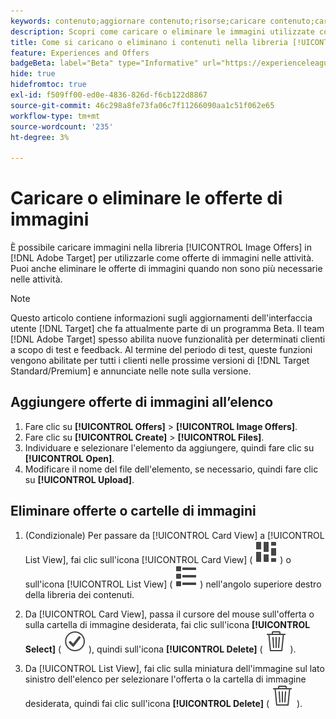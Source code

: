 ```yaml
---
keywords: contenuto;aggiornare contenuto;risorse;caricare contenuto;caricare risorsa;eliminare contenuto;content;update content;assets;upload content;upload asset;delete content;content;upload content;upload asset;delete content;assets;assets;upload content;upload asset;upload asset;delete content
description: Scopri come caricare o eliminare le immagini utilizzate come offerte di immagini.
title: Come si caricano o eliminano i contenuti nella libreria [!UICONTROL Offers]?
feature: Experiences and Offers
badgeBeta: label="Beta" type="Informative" url="https://experienceleague.adobe.com/docs/target/using/introduction/intro.html?lang=it#beta newtab=true" tooltip="Cosa sono le funzioni beta in [!DNL Adobe Target]."
hide: true
hidefromtoc: true
exl-id: f509ff00-ed0e-4836-826d-f6cb122d8867
source-git-commit: 46c298a8fe73fa06c7f11266090aa1c51f062e65
workflow-type: tm+mt
source-wordcount: '235'
ht-degree: 3%

---
```


# Caricare o eliminare le offerte di immagini

È possibile caricare immagini nella libreria [!UICONTROL Image Offers] in [!DNL Adobe Target] per utilizzarle come offerte di immagini nelle attività. Puoi anche eliminare le offerte di immagini quando non sono più necessarie nelle attività.

>[!NOTE]
>
>Questo articolo contiene informazioni sugli aggiornamenti dell&#39;interfaccia utente [!DNL Target] che fa attualmente parte di un programma Beta. Il team [!DNL Adobe Target] spesso abilita nuove funzionalità per determinati clienti a scopo di test e feedback. Al termine del periodo di test, queste funzioni vengono abilitate per tutti i clienti nelle prossime versioni di [!DNL Target Standard/Premium] e annunciate nelle note sulla versione.

## Aggiungere offerte di immagini all’elenco

1. Fare clic su **[!UICONTROL Offers]** > **[!UICONTROL Image Offers]**.
1. Fare clic su **[!UICONTROL Create]** > **[!UICONTROL Files]**.
1. Individuare e selezionare l&#39;elemento da aggiungere, quindi fare clic su **[!UICONTROL Open]**.
1. Modificare il nome del file dell&#39;elemento, se necessario, quindi fare clic su **[!UICONTROL Upload]**.

## Eliminare offerte o cartelle di immagini

1. (Condizionale) Per passare da [!UICONTROL Card View] a [!UICONTROL List View], fai clic sull&#39;icona [!UICONTROL Card View] ( ![icona della vista a schede](/help/main/assets/icons/ViewCard.svg) ) o sull&#39;icona [!UICONTROL List View] ( ![icona della vista a elenco](/help/main/assets/icons/ViewList.svg) ) nell&#39;angolo superiore destro della libreria dei contenuti.

1. Da [!UICONTROL Card View], passa il cursore del mouse sull&#39;offerta o sulla cartella di immagine desiderata, fai clic sull&#39;icona **[!UICONTROL Select]** ( ![Seleziona icona](/help/main/assets/icons/CheckmarkCircleOutline.svg) ), quindi sull&#39;icona **[!UICONTROL Delete]** ( ![Elimina icona](/help/main/assets/icons/DeleteOutline.svg) ).

1. Da [!UICONTROL List View], fai clic sulla miniatura dell&#39;immagine sul lato sinistro dell&#39;elenco per selezionare l&#39;offerta o la cartella di immagine desiderata, quindi fai clic sull&#39;icona **[!UICONTROL Delete]** ( ![icona Elimina](/help/main/assets/icons/DeleteOutline.svg) ).
